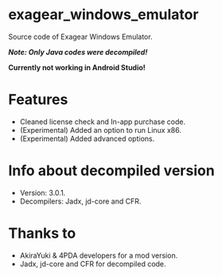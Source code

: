 # exagear_windows_emulator
Source code of Exagear Windows Emulator.

***Note: Only Java codes were decompiled!***

**Currently not working in Android Studio!**

# Features
- Cleaned license check and In-app purchase code. 
- (Experimental) Added an option to run Linux x86.
- (Experimental) Added advanced options.

# Info about decompiled version
- Version: 3.0.1.
- Decompilers: Jadx, jd-core and CFR.

# Thanks to
- AkiraYuki & 4PDA developers for a mod version.
- Jadx, jd-core and CFR for decompiled code.
